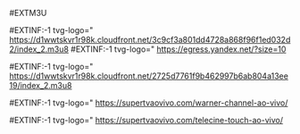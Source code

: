 #EXTM3U


#EXTINF:-1
tvg-logo="
https://d1wwtskvr1r98k.cloudfront.net/3c9cf3a801dd4728a868f96f1ed032d2/index_2.m3u8
#EXTINF:-1
tvg-logo="
https://egress.yandex.net/?size=10

#EXTINF:-1
tvg-logo="
https://d1wwtskvr1r98k.cloudfront.net/2725d7761f9b462997b6ab804a13ee19/index_2.m3u8

#EXTINF:-1
tvg-logo="
https://supertvaovivo.com/warner-channel-ao-vivo/

#EXTINF:-1
tvg-logo="
https://supertvaovivo.com/telecine-touch-ao-vivo/
